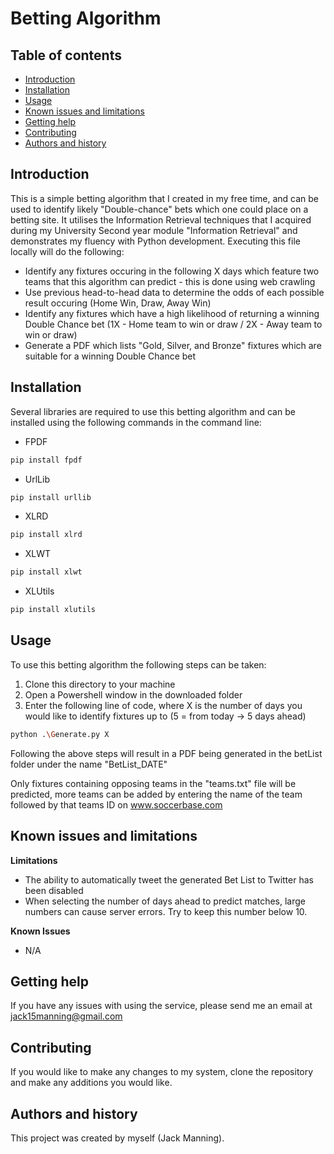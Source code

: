 # Betting Algorithm

Table of contents
-----------------

* [Introduction](#introduction)
* [Installation](#installation)
* [Usage](#usage)
* [Known issues and limitations](#known-issues-and-limitations)
* [Getting help](#getting-help)
* [Contributing](#contributing)
* [Authors and history](#authors-and-history)


Introduction
------------

This is a simple betting algorithm that I created in my free time, and can be used to identify likely "Double-chance" bets which one could place on a betting site. It utilises the Information Retrieval techniques that I acquired during my University Second year module "Information Retrieval" and demonstrates my fluency with Python development. Executing this file locally will do the following:
* Identify any fixtures occuring in the following X days which feature two teams that this algorithm can predict - this is done using web crawling
* Use previous head-to-head data to determine the odds of each possible result occuring (Home Win, Draw, Away Win)
* Identify any fixtures which have a high likelihood of returning a winning Double Chance bet (1X - Home team to win or draw / 2X - Away team to win or draw)
* Generate a PDF which lists "Gold, Silver, and Bronze" fixtures which are suitable for a winning Double Chance bet


Installation
------------

Several libraries are required to use this betting algorithm and can be installed using the following commands in the command line:
* FPDF
```bash
pip install fpdf
```
* UrlLib
```bash
pip install urllib
```
* XLRD
```bash
pip install xlrd
```
* XLWT
```bash
pip install xlwt
```
* XLUtils
```bash
pip install xlutils
```

Usage
-----

To use this betting algorithm the following steps can be taken:
1. Clone this directory to your machine
2. Open a Powershell window in the downloaded folder
3. Enter the following line of code, where X is the number of days you would like to identify fixtures up to (5 = from today -> 5 days ahead)
```bash
python .\Generate.py X
```

Following the above steps will result in a PDF being generated in the betList folder under the name "BetList_DATE"

Only fixtures containing opposing teams in the "teams.txt" file will be predicted, more teams can be added by entering the name of the team followed by that teams ID on www.soccerbase.com


Known issues and limitations
----------------------------

**Limitations**
* The ability to automatically tweet the generated Bet List to Twitter has been disabled
* When selecting the number of days ahead to predict matches, large numbers can cause server errors. Try to keep this number below 10.


**Known Issues**
* N/A


Getting help
------------

If you have any issues with using the service, please send me an email at jack15manning@gmail.com

Contributing
------------

If you would like to make any changes to my system, clone the repository and make any additions you would like. 

Authors and history
---------------------------

This project was created by myself (Jack Manning).
